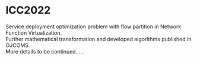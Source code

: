 # ICC2022
Service deployment optimization problem with flow partition in Network Function Virtualization.  
Further mathematical transformation and developed algorithms published in OJCOMS.  
More details to be continued......  
